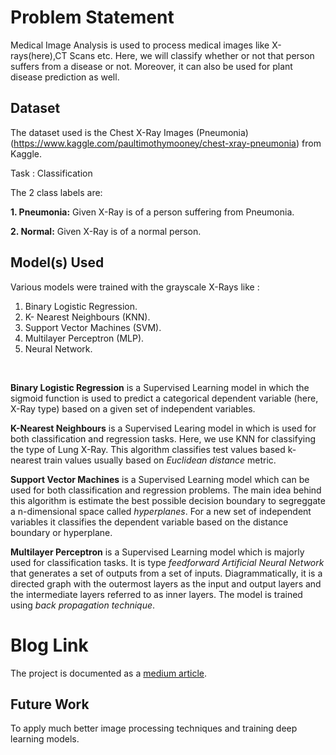 # Problem Statement 
Medical Image Analysis is used to process medical images like X-rays(here),CT Scans etc. Here, we will classify whether or not that person suffers from a disease or not.
Moreover, it can also be used for plant disease prediction as well.
## Dataset

The dataset used is the Chest X-Ray Images (Pneumonia)(https://www.kaggle.com/paultimothymooney/chest-xray-pneumonia) from Kaggle.

Task : Classification

The 2 class labels are:
<br>

**1. Pneumonia:** Given X-Ray is of a person suffering from Pneumonia.
<br>

**2. Normal:** Given X-Ray is of a normal person.

## Model(s) Used

Various models were trained with the grayscale X-Rays like :

1. Binary Logistic Regression.
2. K- Nearest Neighbours (KNN).
3. Support Vector Machines (SVM).
4. Multilayer Perceptron (MLP).
5. Neural Network.

<br>

**Binary Logistic Regression** is a Supervised Learning model in which the sigmoid function is used to predict a categorical dependent variable (here, X-Ray type) based on a given set of independent variables.


**K-Nearest Neighbours** is a Supervised Learing model in which is used for both classification and regression tasks. Here, we use KNN for classifying the type of Lung X-Ray. This algorithm classifies test values based k-nearest train values usually based on <i>Euclidean distance</i> metric.

**Support Vector Machines** is a Supervised Learning model which can be used for both classification and regression problems. The main idea behind this algorithm is estimate the best possible decision boundary to segreggate a n-dimensional space called <i>hyperplanes</i>. For a new set of independent variables it classifies the dependent variable based on the distance boundary or hyperplane.

**Multilayer Perceptron** is a Supervised Learning model which is majorly used for classification tasks. It is type <i>feedforward Artificial Neural Network</i> that generates a set of outputs from a set of inputs. Diagrammatically, it is a directed graph with the outermost layers as the input and output layers and the intermediate layers referred to as inner layers. The model is trained using <i>back propagation technique</i>.

# Blog Link
The project is documented as a <a href="https://medium.com/@prasham1515/pneumonia-detection-system-ea42928b938a">medium article</a>.


## Future Work
To apply much better image processing techniques and training deep learning models.

